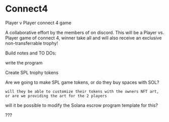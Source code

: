 # Connect4
Player v Player connect 4 game

A collaborative effort by the members of <server name> on discord.  This will be a Player vs. Player game of connect 4, winner take all and will also receive an exclusive non-transferrable trophy!
  
Build notes and TO DOs:
  
  write the program
  
  Create SPL trophy tokens
  
  Are we going to make SPL game tokens, or do they buy spaces with SOL?
  
    will they be able to customize their tokens with the owners NFT art, or are we providing the art for the 2 players
  
  will it be possible to modify the Solana escrow program template for this?
  
  ???
